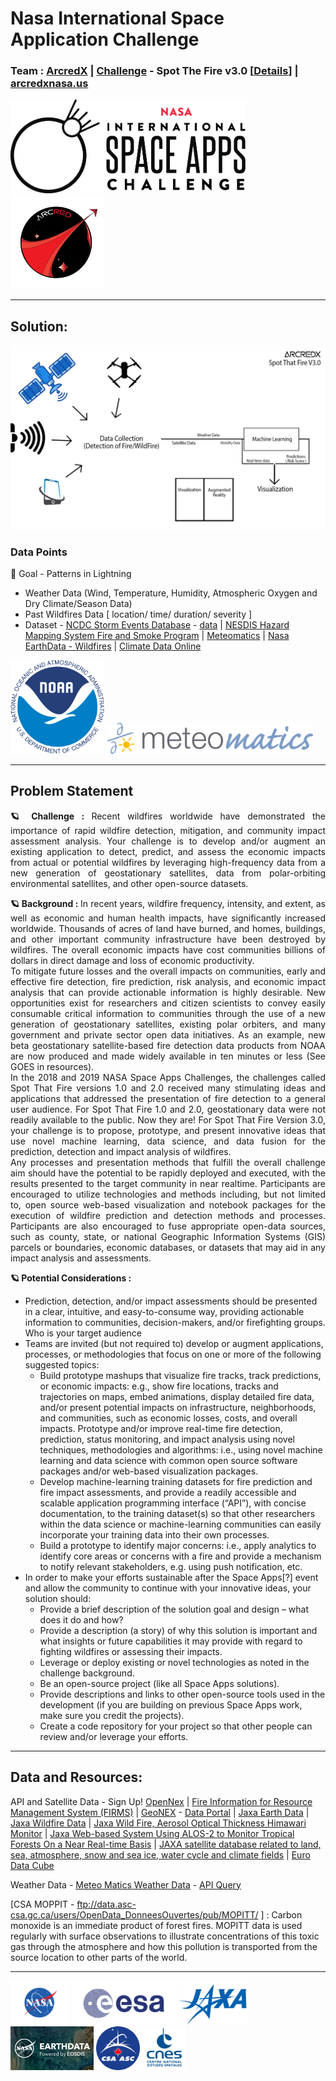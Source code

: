 # Nasa International Space Application Challenge
### Team : [ArcredX](https://2020.spaceappschallenge.org/challenges/confront/spot-fire-3/teams/arcredx/project) | [Challenge](https://2020.spaceappschallenge.org/challenges/) - Spot The Fire v3.0 [[Details](https://2020.spaceappschallenge.org/challenges/confront/spot-fire-3/details)] | [arcredxnasa.us](arcredxnasa.us)

<img src="./img/nasa_sac.png" height=150px><a> </a><img src="./img/arcredx.PNG" height=150px>
<hr>

## Solution:
<img src="./img/solution.jpg"><a> </a>


### Data Points
🌌 Goal - Patterns in Lightning 
- Weather Data (Wind, Temperature, Humidity, Atmospheric Oxygen and Dry Climate/Season Data)
- Past Wildfires Data [ location/ time/ duration/ severity ]
- Dataset - [NCDC Storm Events Database](https://data.nodc.noaa.gov/cgi-bin/iso?id=gov.noaa.ncdc:C00510) - [data](ftp://ftp.ncdc.noaa.gov/pub/data/swdi/stormevents/csvfiles/) | [NESDIS Hazard Mapping System Fire and Smoke Program](https://catalog.data.gov/dataset/nesdis-hazard-mapping-system-fire-and-smoke-program) | [Meteomatics](https://www.meteomatics.com/en/api/getting-started) | [Nasa EarthData - Wildfires](https://earthdata.nasa.gov/learn/toolkits/wildfires) | [Climate Data Online](https://www.ncdc.noaa.gov/cdo-web/)

<img src="./img/noaa.png" height=150px><a> </a><img src="./img/meteomatics.webp" height=50px>
<hr>

## Problem Statement
<p align="justify">
<b>🪐 Challenge : </b>Recent wildfires worldwide have demonstrated the importance of rapid wildfire detection, mitigation, and community impact assessment analysis. Your challenge is to develop and/or augment an existing application to detect, predict, and assess the economic impacts from actual or potential wildfires by leveraging high-frequency data from a new generation of geostationary satellites, data from polar-orbiting environmental satellites, and other open-source datasets.
</p>

<p align="justify">
<b>🪐 Background : </b>In recent years, wildfire frequency, intensity, and extent, as well as economic and human health impacts, have significantly increased worldwide. Thousands of acres of land have burned, and homes, buildings, and other important community infrastructure have been destroyed by wildfires. The overall economic impacts have cost communities billions of dollars in direct damage and loss of economic productivity.<br/>
To mitigate future losses and the overall impacts on communities, early and effective fire detection, fire prediction, risk analysis, and economic impact analysis that can provide actionable information is highly desirable. New opportunities exist for researchers and citizen scientists to convey easily consumable critical information to communities through the use of a new generation of geostationary satellites, existing polar orbiters, and many government and private sector open data initiatives. As an example, new beta geostationary satellite-based fire detection data products from NOAA are now produced and made widely available in ten minutes or less (See GOES in resources).<br />
In the 2018 and 2019 NASA Space Apps Challenges, the challenges called Spot That Fire versions 1.0 and 2.0 received many stimulating ideas and applications that addressed the presentation of fire detection to a general user audience. For Spot That Fire 1.0 and 2.0, geostationary data were not readily available to the public. Now they are! For Spot That Fire Version 3.0, your challenge is to propose, prototype, and present innovative ideas that use novel machine learning, data science, and data fusion for the prediction, detection and impact analysis of wildfires.<br />
Any processes and presentation methods that fulfill the overall challenge aim should have the potential to be rapidly deployed and executed, with the results presented to the target community in near realtime. Participants are encouraged to utilize technologies and methods including, but not limited to, open source web-based visualization and notebook packages for the execution of wildfire prediction and detection methods and processes. Participants are also encouraged to fuse appropriate open-data sources, such as county, state, or national Geographic Information Systems (GIS) parcels or boundaries, economic databases, or datasets that may aid in any impact analysis and assessments.

<b>🪐 Potential Considerations : </b>
</p>
<p align="justify">

- Prediction, detection, and/or impact assessments should be presented in a clear, intuitive, and easy-to-consume way, providing actionable information to communities, decision-makers, and/or firefighting groups. Who is your target audience
- Teams are invited (but not required to) develop or augment applications, processes, or methodologies that focus on one or more of the following suggested topics:
    - Build prototype mashups that visualize fire tracks, track predictions, or economic impacts: e.g., show fire locations, tracks and trajectories on maps, embed animations, display detailed fire data, and/or present potential impacts on infrastructure, neighborhoods, and communities, such as economic losses, costs, and overall impacts. Prototype and/or improve real-time fire detection, prediction, status monitoring, and impact analysis using novel techniques, methodologies and algorithms: i.e., using novel machine learning and data science with common open source software packages and/or web-based visualization packages.
    - Develop machine-learning training datasets for fire prediction and fire impact assessments, and provide a readily accessible and scalable application programming interface (“API”), with concise documentation, to the training dataset(s) so that other researchers within the data science or machine-learning communities can easily incorporate your training data into their own processes.
    - Build a prototype to identify major concerns: i.e., apply analytics to identify core areas or concerns with a fire and provide a mechanism to notify relevant stakeholders, e.g. using push notification, etc.
- In order to make your efforts sustainable after the Space Apps[?] event and allow the community to continue with your innovative ideas, your solution should:
    - Provide a brief description of the solution goal and design – what does it do and how?
    - Provide a description (a story) of why this solution is important and what insights or future capabilities it may provide with regard to fighting wildfires or assessing their impacts.
    - Leverage or deploy existing or novel technologies as noted in the challenge background.
    - Be an open-source project (like all Space Apps solutions).
    - Provide descriptions and links to other open-source tools used in the development (if you are building on previous Space Apps work, make sure you credit the projects).
    - Create a code repository for your project so that other people can review and/or leverage your efforts.
</p>
<hr>

## Data and Resources:

API and Satellite Data - Sign Up! [OpenNex](https://opennex.org/) | [Fire Information for Resource Management System (FIRMS)](https://earthdata.nasa.gov/earth-observation-data/near-real-time/firms) | [GeoNEX](https://www.nasa.gov/geonex) - [Data Portal](https://data.nas.nasa.gov/geonex/data.php) | [Jaxa Earth Data](http://earth.jaxa.jp/en.html) | [Jaxa Wildfire Data](https://kuroshio.eorc.jaxa.jp/JASMES/index.html) | [Jaxa Wild Fire, Aerosol Optical Thickness Himawari Monitor](https://www.eorc.jaxa.jp/ptree/index.html) | [Jaxa Web-based System Using ALOS-2 to Monitor Tropical Forests On a Near Real-time Basis](https://www.eorc.jaxa.jp/jjfast/) | [JAXA satellite database related to land, sea, atmosphere, snow and sea ice, water cycle and climate fields](https://gportal.jaxa.jp/gpr/?lang=en) | [Euro Data Cube](https://www.sentinel-hub.com/spaceapps_challenge/)

Weather Data - [Meteo Matics Weather Data](https://www.meteomatics.com/en/nasa-space-apps-challenge/) - [API Query](https://www.meteomatics.com/en/api/getting-started) 

[CSA MOPPIT - ftp://data.asc-csa.gc.ca/users/OpenData_DonneesOuvertes/pub/MOPITT/ ] : Carbon monoxide is an immediate product of forest fires. MOPITT data is used regularly with surface observations to illustrate concentrations of this toxic gas through the atmosphere and how this pollution is transported from the source location to other parts of the world. 



<hr>

<img src="./img/nasa.png" height=70px><a> </a><img src="./img/esa.png" height=70px><a> </a><img src="./img/jaxa.png" height=70px><a> </a><img src="./img/earthdata.jpg" height=70px><a> </a><img src="./img/csa.png" height=70px><a> </a><img src="./img/cnes.png" height=70px>